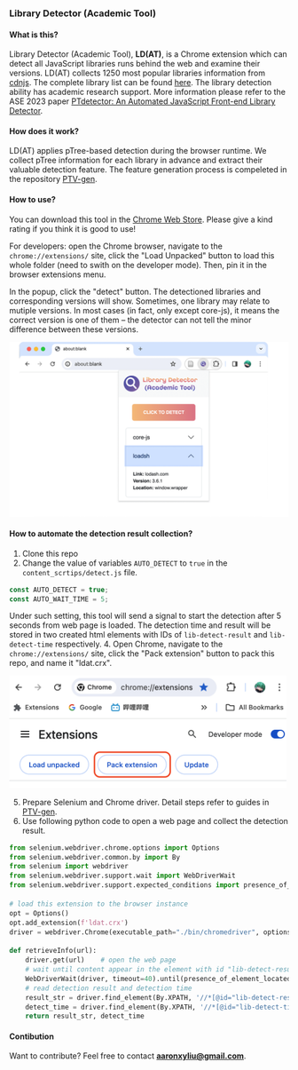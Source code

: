 ### Library Detector (Academic Tool)



#### What is this?

Library Detector (Academic Tool), **LD(AT)**, is a Chrome extension which can detect all JavaScript libraries runs behind the web and examine their versions. LD(AT) collects 1250 most popular libraries information from [cdnjs](https://cdnjs.com/). The complete library list can be found [here](https://github.com/aaronxyliu/PTV/blob/main/LIBLIST.md). The library detection ability has academic research support. More information please refer to the ASE 2023 paper [PTdetector: An Automated JavaScript Front-end Library Detector](https://www.researchgate.net/publication/373638073_PTDETECTOR_An_Automated_JavaScript_Front-end_Library_Detector).

#### How does it work?

LD(AT) applies pTree-based detection during the browser runtime. We collect pTree information for each library in advance and extract their valuable detection feature. The feature generation process is compeleted in the repository [PTV-gen](https://github.com/aaronxyliu/Anonymous).

#### How to use?

You can download this tool in the [Chrome Web Store](https://chromewebstore.google.com/detail/library-detector-academic/liedgiagjapaehficeimmjcemnknmdfp). Please give a kind rating if you think it is good to use!

For developers: open the Chrome browser, navigate to the `chrome://extensions/` site, click the "Load Unpacked" button to load this whole folder (need to swith on the developer mode). Then, pin it in the browser extensions menu.

In the popup, click the "detect" button. The detectioned libraries and corresponding versions will show. Sometimes, one library may relate to mutiple versions. In most cases (in fact, only except core-js), it means the correct version is one of them – the detector can not tell the minor difference between these versions.

![example](img/example.png)

#### How to automate the detection result collection?
1. Clone this repo
2. Change the value of variables `AUTO_DETECT` to `true` in the `content_scrtips/detect.js` file.
``` javascript
const AUTO_DETECT = true;
const AUTO_WAIT_TIME = 5;
```
Under such setting, this tool will send a signal to start the detection after 5 seconds from web page is loaded. The detection time and result will be stored in two created html elements with IDs of `lib-detect-result` and `lib-detect-time` respectively.
4. Open Chrome, navigate to the `chrome://extensions/` site, click the "Pack extension" button to pack this repo, and name it "ldat.crx".

[<img src="img/pack.png" width="500"/>](img/pack.png)
<!-- ![example](img/pack.png) -->

5. Prepare Selenium and Chrome driver. Detail steps refer to guides in [PTV-gen](https://github.com/aaronxyliu/Anonymous).
6. Use following python code to open a web page and collect the detection result.

``` python
from selenium.webdriver.chrome.options import Options
from selenium.webdriver.common.by import By
from selenium import webdriver
from selenium.webdriver.support.wait import WebDriverWait
from selenium.webdriver.support.expected_conditions import presence_of_element_located

# load this extension to the browser instance
opt = Options()
opt.add_extension(f'ldat.crx')
driver = webdriver.Chrome(executable_path="./bin/chromedriver", options=opt)

def retrieveInfo(url):
    driver.get(url)    # open the web page
    # wait until content appear in the element with id "lib-detect-result"
    WebDriverWait(driver, timeout=40).until(presence_of_element_located((By.XPATH, '//meta[@id="lib-detect-result" and @content]')))
    # read detection result and detection time
    result_str = driver.find_element(By.XPATH, '//*[@id="lib-detect-result"]').get_attribute("content")
    detect_time = driver.find_element(By.XPATH, '//*[@id="lib-detect-time"]').get_attribute("content")
    return result_str, detect_time
```

#### Contibution

Want to contribute? Feel free to contact **aaronxyliu@gmail.com**.



